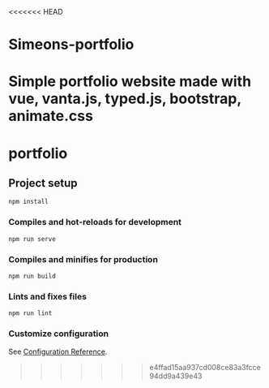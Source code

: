 <<<<<<< HEAD
# Simeons-portfolio
Simple portfolio website made with vue, vanta.js, typed.js, bootstrap, animate.css
=======
# portfolio

## Project setup
```
npm install
```

### Compiles and hot-reloads for development
```
npm run serve
```

### Compiles and minifies for production
```
npm run build
```

### Lints and fixes files
```
npm run lint
```

### Customize configuration
See [Configuration Reference](https://cli.vuejs.org/config/).
>>>>>>> e4ffad15aa937cd008ce83a3fcce94dd9a439e43
